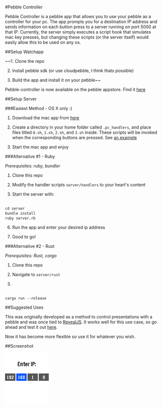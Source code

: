 #Pebble Controller

Pebble Controller is a pebble app that allows you to use your pebble as
a controller for your pc. The app prompts you for a destination IP address and
sends information on each button press to a server running on port 5000 at that
IP. Currently, the server simply executes a script hook that simulates mac key
presses, but changing these scripts (or the server itself) would easily allow
this to be used on any os.

##Setup Watchapp


~~1. Clone the repo

2. Install pebble sdk (or use cloudpebble, I think thats possible)

3. Build the app and install it on your pebble~~ 

Pebble-controller is now available on the pebble appstore. Find it
[here](https://apps.getpebble.com/en_US/application/556a32990bfdada493000060)

##Setup Server

###Easiest Method - OS X only :( 

1. Download the mac app from
   [here](https://github.com/andars/pebble-controller/releases)

2. Create a directory in your home folder called `.pc_handlers`, and place
   files titled `0.sh`, `1.sh`, `2.sh`, and `3.sh` inside. These scripts will
   be invoked when the corresponding buttons are pressed. See [an
   example](https://github.com/andars/pebble-controller/tree/master/server/rust/handlers)

3. Start the mac app and enjoy

###Alternative #1 - Ruby

*Prerequisites: ruby, bundler*

1. Clone this repo

2. Modify the handler scripts `server/handlers` to your heart's content 

3. Start the server with:

``` 

cd server
bundle install
ruby server.rb

```

6. Run the app and enter your desired ip address

7. Good to go!

###Alternative #2 - Rust

*Prerequisites: Rust, cargo*

1. Clone this repo

2. Navigate to `server/rust`

3. 

```

cargo run --release

```

##Suggested Uses

This was originally developed as a method to control presentations with
a pebble and was once tied to [RevealJS](https://github.com/hakimel/reveal.js).
It works well for this use case, so go ahead and test it out
[here](http://lab.hakim.se/reveal-js/#/). 

Now it has become more flexible so use it for whatever you wish.

##Screenshot

![screenshot](screenshot.png)
